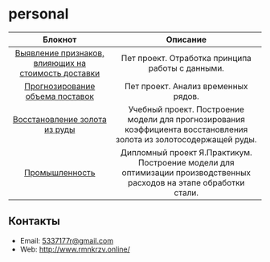 # personal


| Блокнот | Описание |
|:-----------------------:|:---------:|
| [Выявление признаков, влияющих на стоимость доставки](https://github.com/warrior477/personal/blob/main/%D0%92%D1%8B%D1%8F%D0%B2%D0%BB%D0%B5%D0%BD%D0%B8%D0%B5%20%D0%BF%D1%80%D0%B8%D0%B7%D0%BD%D0%B0%D0%BA%D0%BE%D0%B2%2C%20%D0%B2%D0%BB%D0%B8%D1%8F%D1%8E%D1%89%D0%B8%D1%85%20%D0%BD%D0%B0%20%D1%81%D1%82%D0%BE%D0%B8%D0%BC%D0%BE%D1%81%D1%82%D1%8C%20%D0%B4%D0%BE%D1%81%D1%82%D0%B0%D0%B2%D0%BA%D0%B8/sft_analysis.ipynb)| Пет проект. Отработка принципа работы с данными.  |
| [Прогнозирование объема поставок](https://github.com/warrior477/personal/blob/main/%D0%9F%D1%80%D0%BE%D0%B3%D0%BD%D0%BE%D0%B7%D0%B8%D1%80%D0%BE%D0%B2%D0%B0%D0%BD%D0%B8%D0%B5%20%D0%BE%D0%B1%D1%8A%D0%B5%D0%BC%D0%B0%20%D0%BF%D0%BE%D1%81%D1%82%D0%B0%D0%B2%D0%BE%D0%BA/pet_timeseries.ipynb)| Пет проект. Анализ временных рядов. |
| [Восстановление золота из руды](https://github.com/warrior477/personal/blob/main/%D0%92%D0%BE%D1%81%D1%81%D1%82%D0%B0%D0%BD%D0%BE%D0%B2%D0%BB%D0%B5%D0%BD%D0%B8%D0%B5%20%D0%B7%D0%BE%D0%BB%D0%BE%D1%82%D0%B0%20%D0%B8%D0%B7%20%D1%80%D1%83%D0%B4%D1%8B/recovery_gold_ml.ipynb)| Учебный проект. Построение модели для прогнозирования коэффициента восстановления золота из золотосодержащей руды.  |
| [Промышленность](https://github.com/warrior477/personal/blob/main/%D0%9F%D1%80%D0%BE%D0%BC%D1%8B%D1%88%D0%BB%D0%B5%D0%BD%D0%BD%D0%BE%D1%81%D1%82%D1%8C/predict_temps.ipynb)| Дипломный проект Я.Практикум. Построение модели для оптимизации производственных расходов на этапе обработки стали.  |


## Контакты
* Email: 5337177r@gmail.com
* Web: http://www.rmnkrzv.online/
